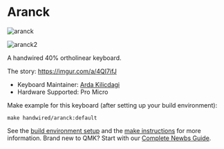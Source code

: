 # Aranck

![aranck](https://i.imgur.com/IWfovI2l.jpg)

![aranck2](https://i.imgur.com/rrhEhQZl.jpg)

A handwired 40% ortholinear keyboard.

The story: https://imgur.com/a/4QI7ifJ

* Keyboard Maintainer: [Arda Kilicdagi](https://github.com/ardakilic)  
* Hardware Supported: Pro Micro

Make example for this keyboard (after setting up your build environment):

    make handwired/aranck:default

See the [build environment setup](https://docs.qmk.fm/#/getting_started_build_tools) and the [make instructions](https://docs.qmk.fm/#/getting_started_make_guide) for more information. Brand new to QMK? Start with our [Complete Newbs Guide](https://docs.qmk.fm/#/newbs).